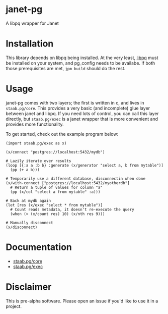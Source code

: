 # janet-pg

A libpq wrapper for Janet

# Installation

This library depends on libpq being installed. At the very least, [libpq](https://www.postgresql.org/docs/9.5/install-procedure.html#INSTALL) must be installed on your system, and pg_config needs to be availabe. If both those prerequisites are met, `jpm build` should do the rest.

# Usage

janet-pg comes with two layers; the first is written in c, and lives in `staab.pg/core`. This provides a very basic (and incomplete) glue layer between janet and libpq. If you need lots of control, you can call this layer directly, but `staab.pg/exec` is a janet wrapper that is more convenient and provides more functionality.

To get started, check out the example program below:

```
(import staab.pg/exec as x)

(x/connect "postgres://localhost:5432/mydb")

# Lazily iterate over results
(loop [{:a a :b b} :generate (x/generator "select a, b from mytable")]
  (pp (+ a b)))

# Temporarily use a different database, disconnectin when done
(x/with-connect ["postgres://localhost:5432/myotherdb"]
  # Return a tuple of values for column "a"
  (pp (x/col "select a from mytable" :a)))

# Back at mydb again
(let [res (x/exec "select * from mytable")]
  # Count reads metadata, it doesn't re-execute the query
  (when (> (x/count res) 10) (x/nth res 9)))

# Manually disconnect
(x/disconnect)
```

# Documentation

- [staab.pg/core](/docs/core.md)
- [staab.pg/exec](/docs/exec.md)

# Disclaimer

This is pre-alpha software. Please open an issue if you'd like to use it in a project.

